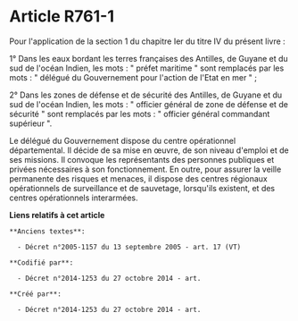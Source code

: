 # Article R761-1

Pour l'application de la section 1 du chapitre Ier du titre IV du présent livre : 

1° Dans les eaux bordant les terres françaises des Antilles, de Guyane et du sud de l'océan Indien, les mots : " préfet
maritime " sont remplacés par les mots : " délégué du Gouvernement pour l'action de l'Etat en mer " ; 

2° Dans les zones de défense et de sécurité des Antilles, de Guyane et du sud de l'océan Indien, les mots : " officier
général de zone de défense et de sécurité " sont remplacés par les mots : " officier général commandant supérieur ". 

Le délégué du Gouvernement dispose du centre opérationnel départemental. Il décide de sa mise en œuvre, de son niveau
d'emploi et de ses missions. Il convoque les représentants des personnes publiques et privées nécessaires à son
fonctionnement. En outre, pour assurer la veille permanente des risques et menaces, il dispose des centres régionaux
opérationnels de surveillance et de sauvetage, lorsqu'ils existent, et des centres opérationnels interarmées.

**Liens relatifs à cet article**

	**Anciens textes**:

	  - Décret n°2005-1157 du 13 septembre 2005 - art. 17 (VT)

	**Codifié par**:

	  - Décret n°2014-1253 du 27 octobre 2014 - art.

	**Créé par**:

	  - Décret n°2014-1253 du 27 octobre 2014 - art.
